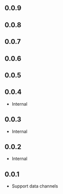 ## 0.0.9
## 0.0.8
## 0.0.7
## 0.0.6
## 0.0.5
## 0.0.4

- Internal

## 0.0.3

- Internal

## 0.0.2

- Internal

## 0.0.1

- Support data channels



